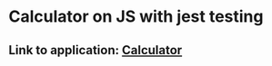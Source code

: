 # Calculator on JS with jest testing

## Link to application: [Calculator](https://mariagaligina.github.io/calculatorJS/html/index.html)
